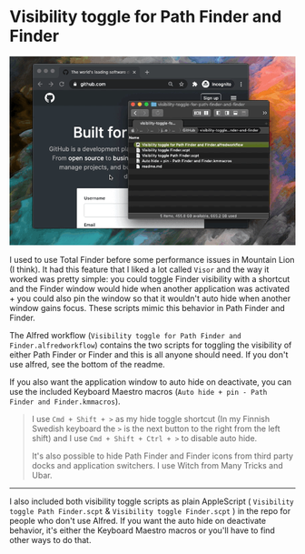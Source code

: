# Visibility toggle for Path Finder and Finder

![](visibility-toggle-path-finder.gif)

I used to use Total Finder before some performance issues in Mountain Lion (I think). It had this feature that I liked a lot called `Visor` and the way it worked was pretty simple: you could toggle Finder visibility with a shortcut and the Finder window would hide when another application was activated + you could also pin the window so that it wouldn't auto hide when another window gains focus. These scripts mimic this behavior in Path Finder and Finder.

The Alfred workflow (`Visibility toggle for Path Finder and Finder.alfredworkflow`) contains the two scripts for toggling the visibility of either Path Finder or Finder and this is all anyone should need. If you don't use alfred, see the bottom of the readme.

If you also want the application window to auto hide on deactivate, you can use the included Keyboard Maestro macros (`Auto hide + pin - Path Finder and Finder.kmmacros`).

> I use `Cmd + Shift + >` as my hide toggle shortcut (In my Finnish Swedish keyboard the `>` is the next button to the right from the left shift) and I use `Cmd + Shift + Ctrl + >` to disable auto hide.
>
> It's also possible to hide Path Finder and Finder icons from third party docks and application switchers. I use Witch from Many Tricks and Ubar.

____

I also included both visibility toggle scripts as plain AppleScript ( `Visibility toggle Path Finder.scpt` & `Visibility toggle Finder.scpt` ) in the repo for people who don't use Alfred. If you want the auto hide on deactivate behavior, it's either the Keyboard Maestro macros or you'll have to find other ways to do that.
